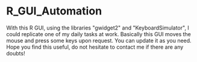 # R_GUI_Automation

With this R GUI, using the libraries "gwidget2" and "KeyboardSimulator", I could replicate one of my daily tasks at work. Basically this GUI moves the mouse and press some keys upon request. You can update it as you need. Hope you find this useful, do not hesitate to contact me if there are any doubts! 
